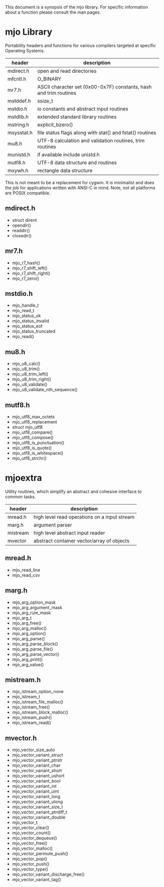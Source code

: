 This document is a synopsis of the mjo library. For specific
information about a function please consult the man pages.

# mjo Library

Portability headers and functions for various compilers targeted at
specific Operating Systems.

| header | description |
| --------- | --------------------------------------------------------------- |
| mdirect.h | open and read directories |
| mfcntl.h | O_BINARY |
| mr7.h | ASCII character set (0x00-0x7F) constants, hash and trim routines |
| mstddef.h | ssize_t |
| mstdio.h | io constants and abstract input routines |
| mstdlib.h | extended standard library routines |
| mstring.h | explicit_bzero() |
| msysstat.h | file status flags along with stat() and fstat() routines |
| mu8.h | UTF-8 calculation and validation routines, trim routines |
| munistd.h | if available include unistd.h |
| mutf8.h | UTF-8 data structure and routines |
| mxywh.h | rectangle data structure |

This is not meant to be a replacement for cygwin. It is minimalist
and does the job for applications written with ANSI-C in mind. Note,
not all platforms are POSIX compatible.

## mdirect.h
- struct dirent
- opendir()
- readdir()
- closedir()

## mr7.h
- mjo_r7_hash()
- mjo_r7_shift_left()
- mjo_r7_shift_right()
- mjo_r7_zero()

## mstdio.h
- mjo_handle_t
- mjo_read_t
- mjo_status_ok
- mjo_status_invalid
- mjo_status_eof
- mjo_status_truncated
- mjo_read()

## mu8.h
- mjo_u8_calc()
- mjo_u8_trim()
- mjo_u8_trim_left()
- mjo_u8_trim_right()
- mjo_u8_validate()
- mjo_u8_validate_nth_sequence()

## mutf8.h
- mjo_utf8_max_octets
- mjo_utf8_replacement
- struct mjo_utf8
- mjo_utf8_compare()
- mjo_utf8_compose()
- mjo_utf8_is_punctuation()
- mjo_utf8_is_quote()
- mjo_utf8_is_whitespace()
- mjo_utf8_strchr()

# mjoextra

Utility routines, which simplify an abstract and cohesive interface to common tasks.

| header | description |
| --------- | --------------------------------------------------------------- |
| mread.h | high level read operations on a input stream |
| marg.h | argument parser |
| mistream | high level abstract input reader |
| mvector | abstract container vector/array of objects  |

## mread.h
- mjo_read_line
- mjo_read_csv
   
## marg.h
- mjo_arg_option_mask
- mjo_arg_argument_mask
- mjo_arg_rule_mask
- mjo_arg_t
- mjo_arg_free()
- mjo_arg_malloc()
- mjo_arg_option()
- mjo_arg_parse()
- mjo_arg_parse_block()
- mjo_arg_parse_file()
- mjo_arg_parse_vector()
- mjo_arg_print()
- mjo_arg_value()

## mistream.h
- mjo_istream_option_none
- mjo_istream_t
- mjo_istream_file_malloc()
- mjo_istream_free()
- mjo_istream_block_malloc()
- mjo_istream_push()
- mjo_istream_read()

## mvector.h
- mjo_vector_size_auto
- mjo_vector_variant_struct
- mjo_vector_variant_ptrstr
- mjo_vector_variant_char
- mjo_vector_variant_short
- mjo_vector_variant_ushort
- mjo_vector_variant_bool
- mjo_vector_variant_int
- mjo_vector_variant_uint
- mjo_vector_variant_long
- mjo_vector_variant_ulong
- mjo_vector_variant_size_t
- mjo_vector_variant_ptrdiff_t
- mjo_vector_variant_double
- mjo_vector_t
- mjo_vector_clear()
- mjo_vector_count()
- mjo_vector_dequeue()
- mjo_vector_free()
- mjo_vector_malloc()
- mjo_vector_permute_push()
- mjo_vector_pop()
- mjo_vector_push()
- mjo_vector_type()
- mjo_vector_variant_discharge_free()
- mjo_vector_variant_tag()
